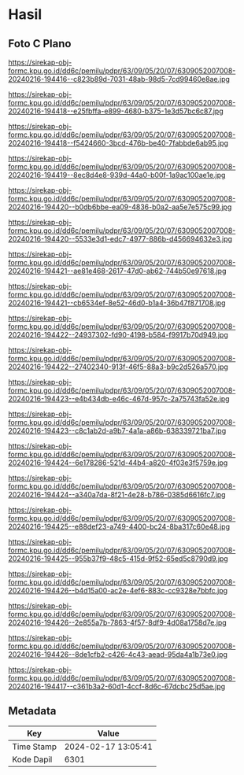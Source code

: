 # Hasil

## Foto C Plano

https://sirekap-obj-formc.kpu.go.id/dd6c/pemilu/pdpr/63/09/05/20/07/6309052007008-20240216-194416--c823b89d-7031-48ab-98d5-7cd99460e8ae.jpg

https://sirekap-obj-formc.kpu.go.id/dd6c/pemilu/pdpr/63/09/05/20/07/6309052007008-20240216-194418--e25fbffa-e899-4680-b375-1e3d57bc6c87.jpg

https://sirekap-obj-formc.kpu.go.id/dd6c/pemilu/pdpr/63/09/05/20/07/6309052007008-20240216-194418--f5424660-3bcd-476b-be40-7fabbde6ab95.jpg

https://sirekap-obj-formc.kpu.go.id/dd6c/pemilu/pdpr/63/09/05/20/07/6309052007008-20240216-194419--8ec8d4e8-939d-44a0-b00f-1a9ac100ae1e.jpg

https://sirekap-obj-formc.kpu.go.id/dd6c/pemilu/pdpr/63/09/05/20/07/6309052007008-20240216-194420--b0db6bbe-ea09-4836-b0a2-aa5e7e575c99.jpg

https://sirekap-obj-formc.kpu.go.id/dd6c/pemilu/pdpr/63/09/05/20/07/6309052007008-20240216-194420--5533e3d1-edc7-4977-886b-d456694632e3.jpg

https://sirekap-obj-formc.kpu.go.id/dd6c/pemilu/pdpr/63/09/05/20/07/6309052007008-20240216-194421--ae81e468-2617-47d0-ab62-744b50e97618.jpg

https://sirekap-obj-formc.kpu.go.id/dd6c/pemilu/pdpr/63/09/05/20/07/6309052007008-20240216-194421--cb6534ef-8e52-46d0-b1a4-36b47f871708.jpg

https://sirekap-obj-formc.kpu.go.id/dd6c/pemilu/pdpr/63/09/05/20/07/6309052007008-20240216-194422--24937302-fd90-4198-b584-f9917b70d949.jpg

https://sirekap-obj-formc.kpu.go.id/dd6c/pemilu/pdpr/63/09/05/20/07/6309052007008-20240216-194422--27402340-913f-46f5-88a3-b9c2d526a570.jpg

https://sirekap-obj-formc.kpu.go.id/dd6c/pemilu/pdpr/63/09/05/20/07/6309052007008-20240216-194423--e4b434db-e46c-467d-957c-2a75743fa52e.jpg

https://sirekap-obj-formc.kpu.go.id/dd6c/pemilu/pdpr/63/09/05/20/07/6309052007008-20240216-194423--c8c1ab2d-a9b7-4a1a-a86b-638339721ba7.jpg

https://sirekap-obj-formc.kpu.go.id/dd6c/pemilu/pdpr/63/09/05/20/07/6309052007008-20240216-194424--6e178286-521d-44b4-a820-4f03e3f5759e.jpg

https://sirekap-obj-formc.kpu.go.id/dd6c/pemilu/pdpr/63/09/05/20/07/6309052007008-20240216-194424--a340a7da-8f21-4e28-b786-0385d6616fc7.jpg

https://sirekap-obj-formc.kpu.go.id/dd6c/pemilu/pdpr/63/09/05/20/07/6309052007008-20240216-194425--e88def23-a749-4400-bc24-8ba317c60e48.jpg

https://sirekap-obj-formc.kpu.go.id/dd6c/pemilu/pdpr/63/09/05/20/07/6309052007008-20240216-194425--955b37f9-48c5-415d-9f52-65ed5c8790d9.jpg

https://sirekap-obj-formc.kpu.go.id/dd6c/pemilu/pdpr/63/09/05/20/07/6309052007008-20240216-194426--b4d15a00-ac2e-4ef6-883c-cc9328e7bbfc.jpg

https://sirekap-obj-formc.kpu.go.id/dd6c/pemilu/pdpr/63/09/05/20/07/6309052007008-20240216-194426--2e855a7b-7863-4f57-8df9-4d08a1758d7e.jpg

https://sirekap-obj-formc.kpu.go.id/dd6c/pemilu/pdpr/63/09/05/20/07/6309052007008-20240216-194426--8de1cfb2-c426-4c43-aead-95da4a1b73e0.jpg

https://sirekap-obj-formc.kpu.go.id/dd6c/pemilu/pdpr/63/09/05/20/07/6309052007008-20240216-194417--c361b3a2-60d1-4ccf-8d6c-67dcbc25d5ae.jpg


## Metadata

| Key        | Value               |
| ---------- | ------------------- |
| Time Stamp | 2024-02-17 13:05:41 |
| Kode Dapil | 6301                |



